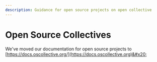 ```yaml
---
description: Guidance for open source projects on open collective
---
```


# Open Source Collectives

We've moved our documentation for open source projects to [https://docs.oscollective.org/](https://docs.oscollective.org)&#x20;
